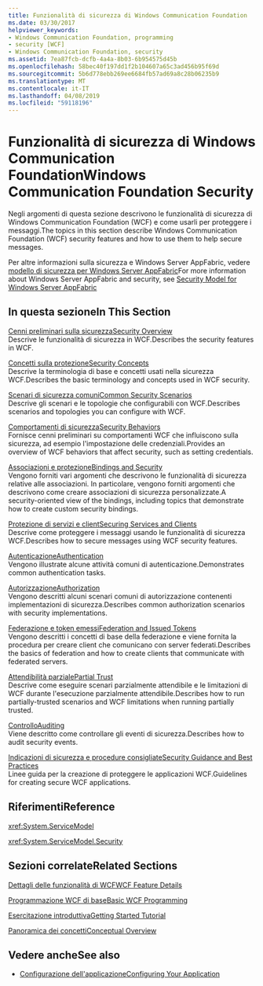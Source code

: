 ```yaml
---
title: Funzionalità di sicurezza di Windows Communication Foundation
ms.date: 03/30/2017
helpviewer_keywords:
- Windows Communication Foundation, programming
- security [WCF]
- Windows Communication Foundation, security
ms.assetid: 7ea87fcb-dcfb-4a4a-8b03-6b954575d45b
ms.openlocfilehash: 58bec40f197dd1f2b104607a65c3ad456b95f69d
ms.sourcegitcommit: 5b6d778ebb269ee6684fb57ad69a8c28b06235b9
ms.translationtype: MT
ms.contentlocale: it-IT
ms.lasthandoff: 04/08/2019
ms.locfileid: "59118196"
---
```

# <a name="windows-communication-foundation-security"></a><span data-ttu-id="a74a8-102">Funzionalità di sicurezza di Windows Communication Foundation</span><span class="sxs-lookup"><span data-stu-id="a74a8-102">Windows Communication Foundation Security</span></span>
<span data-ttu-id="a74a8-103">Negli argomenti di questa sezione descrivono le funzionalità di sicurezza di Windows Communication Foundation (WCF) e come usarli per proteggere i messaggi.</span><span class="sxs-lookup"><span data-stu-id="a74a8-103">The topics in this section describe Windows Communication Foundation (WCF) security features and how to use them to help secure messages.</span></span>  
  
 <span data-ttu-id="a74a8-104">Per altre informazioni sulla sicurezza e Windows Server AppFabric, vedere [modello di sicurezza per Windows Server AppFabric](https://go.microsoft.com/fwlink/?LinkID=201279&clcid=0x409)</span><span class="sxs-lookup"><span data-stu-id="a74a8-104">For more information about Windows Server AppFabric and security, see [Security Model for Windows Server AppFabric](https://go.microsoft.com/fwlink/?LinkID=201279&clcid=0x409)</span></span>  
  
## <a name="in-this-section"></a><span data-ttu-id="a74a8-105">In questa sezione</span><span class="sxs-lookup"><span data-stu-id="a74a8-105">In This Section</span></span>  
 [<span data-ttu-id="a74a8-106">Cenni preliminari sulla sicurezza</span><span class="sxs-lookup"><span data-stu-id="a74a8-106">Security Overview</span></span>](../../../../docs/framework/wcf/feature-details/security-overview.md)  
 <span data-ttu-id="a74a8-107">Descrive le funzionalità di sicurezza in WCF.</span><span class="sxs-lookup"><span data-stu-id="a74a8-107">Describes the security features in WCF.</span></span>  
  
 [<span data-ttu-id="a74a8-108">Concetti sulla protezione</span><span class="sxs-lookup"><span data-stu-id="a74a8-108">Security Concepts</span></span>](../../../../docs/framework/wcf/feature-details/security-concepts.md)  
 <span data-ttu-id="a74a8-109">Descrive la terminologia di base e concetti usati nella sicurezza WCF.</span><span class="sxs-lookup"><span data-stu-id="a74a8-109">Describes the basic terminology and concepts used in WCF security.</span></span>  
  
 [<span data-ttu-id="a74a8-110">Scenari di sicurezza comuni</span><span class="sxs-lookup"><span data-stu-id="a74a8-110">Common Security Scenarios</span></span>](../../../../docs/framework/wcf/feature-details/common-security-scenarios.md)  
 <span data-ttu-id="a74a8-111">Descrive gli scenari e le topologie che configurabili con WCF.</span><span class="sxs-lookup"><span data-stu-id="a74a8-111">Describes scenarios and topologies you can configure with WCF.</span></span>  
  
 [<span data-ttu-id="a74a8-112">Comportamenti di sicurezza</span><span class="sxs-lookup"><span data-stu-id="a74a8-112">Security Behaviors</span></span>](../../../../docs/framework/wcf/feature-details/security-behaviors-in-wcf.md)  
 <span data-ttu-id="a74a8-113">Fornisce cenni preliminari su comportamenti WCF che influiscono sulla sicurezza, ad esempio l'impostazione delle credenziali.</span><span class="sxs-lookup"><span data-stu-id="a74a8-113">Provides an overview of WCF behaviors that affect security, such as setting credentials.</span></span>  
  
 [<span data-ttu-id="a74a8-114">Associazioni e protezione</span><span class="sxs-lookup"><span data-stu-id="a74a8-114">Bindings and Security</span></span>](../../../../docs/framework/wcf/feature-details/bindings-and-security.md)  
 <span data-ttu-id="a74a8-115">Vengono forniti vari argomenti che descrivono le funzionalità di sicurezza relative alle associazioni. In particolare, vengono forniti argomenti che descrivono come creare associazioni di sicurezza personalizzate.</span><span class="sxs-lookup"><span data-stu-id="a74a8-115">A security-oriented view of the bindings, including topics that demonstrate how to create custom security bindings.</span></span>  
  
 [<span data-ttu-id="a74a8-116">Protezione di servizi e client</span><span class="sxs-lookup"><span data-stu-id="a74a8-116">Securing Services and Clients</span></span>](../../../../docs/framework/wcf/feature-details/securing-services-and-clients.md)  
 <span data-ttu-id="a74a8-117">Descrive come proteggere i messaggi usando le funzionalità di sicurezza WCF.</span><span class="sxs-lookup"><span data-stu-id="a74a8-117">Describes how to secure messages using WCF security features.</span></span>  
  
 [<span data-ttu-id="a74a8-118">Autenticazione</span><span class="sxs-lookup"><span data-stu-id="a74a8-118">Authentication</span></span>](../../../../docs/framework/wcf/feature-details/authentication-in-wcf.md)  
 <span data-ttu-id="a74a8-119">Vengono illustrate alcune attività comuni di autenticazione.</span><span class="sxs-lookup"><span data-stu-id="a74a8-119">Demonstrates common authentication tasks.</span></span>  
  
 [<span data-ttu-id="a74a8-120">Autorizzazione</span><span class="sxs-lookup"><span data-stu-id="a74a8-120">Authorization</span></span>](../../../../docs/framework/wcf/feature-details/authorization-in-wcf.md)  
 <span data-ttu-id="a74a8-121">Vengono descritti alcuni scenari comuni di autorizzazione contenenti implementazioni di sicurezza.</span><span class="sxs-lookup"><span data-stu-id="a74a8-121">Describes common authorization scenarios with security implementations.</span></span>  
  
 [<span data-ttu-id="a74a8-122">Federazione e token emessi</span><span class="sxs-lookup"><span data-stu-id="a74a8-122">Federation and Issued Tokens</span></span>](../../../../docs/framework/wcf/feature-details/federation-and-issued-tokens.md)  
 <span data-ttu-id="a74a8-123">Vengono descritti i concetti di base della federazione e viene fornita la procedura per creare client che comunicano con server federati.</span><span class="sxs-lookup"><span data-stu-id="a74a8-123">Describes the basics of federation and how to create clients that communicate with federated servers.</span></span>  
  
 [<span data-ttu-id="a74a8-124">Attendibilità parziale</span><span class="sxs-lookup"><span data-stu-id="a74a8-124">Partial Trust</span></span>](../../../../docs/framework/wcf/feature-details/partial-trust.md)  
 <span data-ttu-id="a74a8-125">Descrive come eseguire scenari parzialmente attendibile e le limitazioni di WCF durante l'esecuzione parzialmente attendibile.</span><span class="sxs-lookup"><span data-stu-id="a74a8-125">Describes how to run partially-trusted scenarios and WCF limitations when running partially trusted.</span></span>  
  
 [<span data-ttu-id="a74a8-126">Controllo</span><span class="sxs-lookup"><span data-stu-id="a74a8-126">Auditing</span></span>](../../../../docs/framework/wcf/feature-details/auditing-security-events.md)  
 <span data-ttu-id="a74a8-127">Viene descritto come controllare gli eventi di sicurezza.</span><span class="sxs-lookup"><span data-stu-id="a74a8-127">Describes how to audit security events.</span></span>  
  
 [<span data-ttu-id="a74a8-128">Indicazioni di sicurezza e procedure consigliate</span><span class="sxs-lookup"><span data-stu-id="a74a8-128">Security Guidance and Best Practices</span></span>](../../../../docs/framework/wcf/feature-details/security-guidance-and-best-practices.md)  
 <span data-ttu-id="a74a8-129">Linee guida per la creazione di proteggere le applicazioni WCF.</span><span class="sxs-lookup"><span data-stu-id="a74a8-129">Guidelines for creating secure WCF applications.</span></span>  
  
## <a name="reference"></a><span data-ttu-id="a74a8-130">Riferimenti</span><span class="sxs-lookup"><span data-stu-id="a74a8-130">Reference</span></span>  
 <xref:System.ServiceModel>  
  
 <xref:System.ServiceModel.Security>  
  
## <a name="related-sections"></a><span data-ttu-id="a74a8-131">Sezioni correlate</span><span class="sxs-lookup"><span data-stu-id="a74a8-131">Related Sections</span></span>  
 [<span data-ttu-id="a74a8-132">Dettagli delle funzionalità di WCF</span><span class="sxs-lookup"><span data-stu-id="a74a8-132">WCF Feature Details</span></span>](../../../../docs/framework/wcf/feature-details/index.md)  
  
 [<span data-ttu-id="a74a8-133">Programmazione WCF di base</span><span class="sxs-lookup"><span data-stu-id="a74a8-133">Basic WCF Programming</span></span>](../../../../docs/framework/wcf/basic-wcf-programming.md)  
  
 [<span data-ttu-id="a74a8-134">Esercitazione introduttiva</span><span class="sxs-lookup"><span data-stu-id="a74a8-134">Getting Started Tutorial</span></span>](../../../../docs/framework/wcf/getting-started-tutorial.md)  
  
 [<span data-ttu-id="a74a8-135">Panoramica dei concetti</span><span class="sxs-lookup"><span data-stu-id="a74a8-135">Conceptual Overview</span></span>](../../../../docs/framework/wcf/conceptual-overview.md)  
  
## <a name="see-also"></a><span data-ttu-id="a74a8-136">Vedere anche</span><span class="sxs-lookup"><span data-stu-id="a74a8-136">See also</span></span>

- [<span data-ttu-id="a74a8-137">Configurazione dell'applicazione</span><span class="sxs-lookup"><span data-stu-id="a74a8-137">Configuring Your Application</span></span>](../../../../docs/framework/wcf/diagnostics/configuring-your-application.md)
